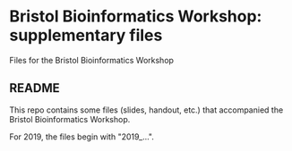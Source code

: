 # Bristol Bioinformatics Workshop: supplementary files
Files for the Bristol Bioinformatics Workshop

## README

This repo contains some files (slides, handout, etc.) that accompanied the Bristol Bioinformatics Workshop.

For 2019, the files begin with "2019_...". 
